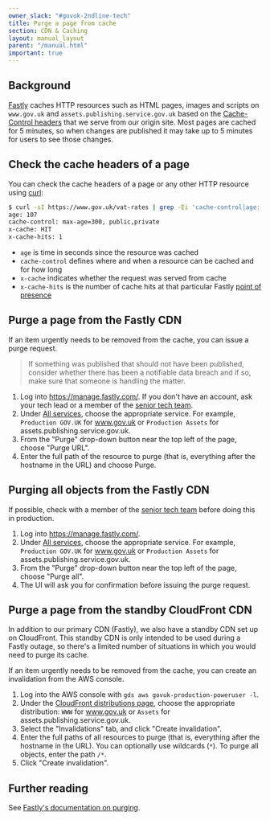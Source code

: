 ```yaml
---
owner_slack: "#govuk-2ndline-tech"
title: Purge a page from cache
section: CDN & Caching
layout: manual_layout
parent: "/manual.html"
important: true
---
```


## Background

[Fastly](https://www.fastly.com/products/cdn) caches HTTP resources such as
HTML pages, images and scripts on `www.gov.uk` and
`assets.publishing.service.gov.uk` based on the [Cache-Control
headers](https://developer.mozilla.org/en-US/docs/Web/HTTP/Headers/Cache-Control)
that we serve from our origin site. Most pages are cached for 5 minutes, so
when changes are published it may take up to 5 minutes for users to see those
changes.

## Check the cache headers of a page

You can check the cache headers of a page or any other HTTP resource using
[curl](https://curl.se/docs/manpage.html):

```sh
$ curl -sI https://www.gov.uk/vat-rates | grep -Ei 'cache-control|age:|x-cache'
age: 107
cache-control: max-age=300, public,private
x-cache: HIT
x-cache-hits: 1
```

- `age` is time in seconds since the resource was cached
- `cache-control` defines where and when a resource can be cached and for how long
- `x-cache` indicates whether the request was served from cache
- `x-cache-hits` is the number of cache hits at that particular Fastly [point
   of presence](https://developer.fastly.com/learning/concepts/pop/)

## Purge a page from the Fastly CDN

If an item urgently needs to be removed from the cache, you can issue a purge
request.

> If something was published that should not have been published, consider
> whether there has been a notifiable data breach and if so, make sure that
> someone is handling the matter.

1. Log into <https://manage.fastly.com/>. If you don't have an account, ask
   your tech lead or a member of the [senior tech team].
1. Under [All services](https://manage.fastly.com/services/all), choose the
   appropriate service. For example, `Production GOV.UK` for www.gov.uk or
   `Production Assets` for assets.publishing.service.gov.uk.
1. From the "Purge" drop-down button near the top left of the page, choose
   "Purge URL".
1. Enter the full path of the resource to purge (that is, everything after the
   hostname in the URL) and choose Purge.

## Purging all objects from the Fastly CDN

If possible, check with a member of the [senior tech team] before doing this in
production.

1. Log into <https://manage.fastly.com/>.
1. Under [All services](https://manage.fastly.com/services/all), choose the
   appropriate service. For example, `Production GOV.UK` for www.gov.uk or
   `Production Assets` for assets.publishing.service.gov.uk.
1. From the "Purge" drop-down button near the top left of the page, choose
   "Purge all".
1. The UI will ask you for confirmation before issuing the purge request.

## Purge a page from the standby CloudFront CDN

In addition to our primary CDN (Fastly), we also have a standby CDN set up on
CloudFront. This standby CDN is only intended to be used during a Fastly
outage, so there's a limited number of situations in which you would need to
purge its cache.

If an item urgently needs to be removed from the cache, you can create an
invalidation from the AWS console.

1. Log into the AWS console with `gds aws govuk-production-poweruser -l`.
1. Under the [CloudFront distributions page](https://us-east-1.console.aws.amazon.com/cloudfront/v4/home?region=eu-west-1#/distributions),
   choose the appropriate distribution: `WWW` for www.gov.uk or `Assets` for assets.publishing.service.gov.uk.
1. Select the "Invalidations" tab, and click "Create invalidation".
1. Enter the full paths of all resources to purge (that is, everything after
   the hostname in the URL). You can optionally use wildcards (`*`). To purge
   all objects, enter the path `/*`.
1. Click "Create invalidation".

## Further reading

See [Fastly's documentation on purging](https://developer.fastly.com/learning/concepts/purging/).

[senior tech team]: /manual/ask-for-help.html#contact-senior-tech
